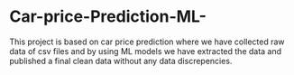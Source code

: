 # Car-price-Prediction-ML-
This project is based on car price prediction where we have collected raw data of csv files and by using ML models we have extracted the data and published a final clean data without any data discrepencies.
